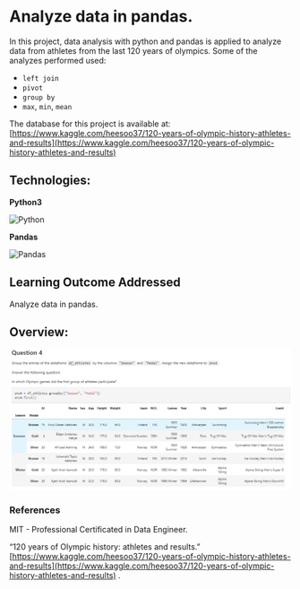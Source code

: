 # Analyze data in pandas.

In this project, data analysis with python and pandas is applied to analyze data from athletes from the last 120 years of olympics. Some of the analyzes performed used:

- `left join`
- `pivot`
- `group by`
- `max`, `min`, `mean`

The database for this project is available at: [https://www.kaggle.com/heesoo37/120-years-of-olympic-history-athletes-and-results](https://www.kaggle.com/heesoo37/120-years-of-olympic-history-athletes-and-results)

## Technologies:

**Python3**

![Python](https://upload.wikimedia.org/wikipedia/commons/thumb/c/c3/Python-logo-notext.svg/1200px-Python-logo-notext.svg.png)

**Pandas** 

![Pandas](https://upload.wikimedia.org/wikipedia/commons/thumb/2/22/Pandas_mark.svg/1200px-Pandas_mark.svg.png)

## **Learning Outcome Addressed**
Analyze data in pandas.

## Overview:
![overview](./img/overview.png)
### References

MIT - Professional Certificated in Data Engineer. 

“120 years of Olympic history: athletes and results.”
[https://www.kaggle.com/heesoo37/120-years-of-olympic-history-athletes-and-results](https://www.kaggle.com/heesoo37/120-years-of-olympic-history-athletes-and-results) .